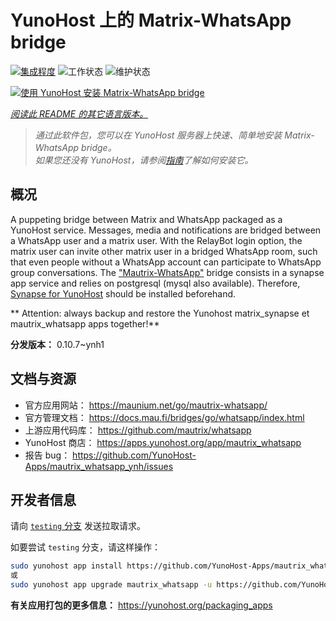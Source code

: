 <!--
注意：此 README 由 <https://github.com/YunoHost/apps/tree/master/tools/readme_generator> 自动生成
请勿手动编辑。
-->

# YunoHost 上的 Matrix-WhatsApp bridge

[![集成程度](https://dash.yunohost.org/integration/mautrix_whatsapp.svg)](https://dash.yunohost.org/appci/app/mautrix_whatsapp) ![工作状态](https://ci-apps.yunohost.org/ci/badges/mautrix_whatsapp.status.svg) ![维护状态](https://ci-apps.yunohost.org/ci/badges/mautrix_whatsapp.maintain.svg)

[![使用 YunoHost 安装 Matrix-WhatsApp bridge](https://install-app.yunohost.org/install-with-yunohost.svg)](https://install-app.yunohost.org/?app=mautrix_whatsapp)

*[阅读此 README 的其它语言版本。](./ALL_README.md)*

> *通过此软件包，您可以在 YunoHost 服务器上快速、简单地安装 Matrix-WhatsApp bridge。*  
> *如果您还没有 YunoHost，请参阅[指南](https://yunohost.org/install)了解如何安装它。*

## 概况

A puppeting bridge between Matrix and WhatsApp packaged as a YunoHost service.
Messages, media and notifications are bridged between a WhatsApp user and a matrix user.
With the RelayBot login option, the matrix user can invite other matrix user in a bridged WhatsApp room, such that even people without a WhatsApp account can participate to WhatsApp group conversations.
The ["Mautrix-WhatsApp"](https://docs.mau.fi/bridges/go/whatsapp/index.html) bridge consists in a synapse app service and relies on postgresql (mysql also available).
Therefore, [Synapse for YunoHost](https://github.com/YunoHost-Apps/synapse_ynh) should be installed beforehand.

** Attention: always backup and restore the Yunohost matrix_synapse et mautrix_whatsapp apps together!**


**分发版本：** 0.10.7~ynh1
## 文档与资源

- 官方应用网站： <https://maunium.net/go/mautrix-whatsapp/>
- 官方管理文档： <https://docs.mau.fi/bridges/go/whatsapp/index.html>
- 上游应用代码库： <https://github.com/mautrix/whatsapp>
- YunoHost 商店： <https://apps.yunohost.org/app/mautrix_whatsapp>
- 报告 bug： <https://github.com/YunoHost-Apps/mautrix_whatsapp_ynh/issues>

## 开发者信息

请向 [`testing` 分支](https://github.com/YunoHost-Apps/mautrix_whatsapp_ynh/tree/testing) 发送拉取请求。

如要尝试 `testing` 分支，请这样操作：

```bash
sudo yunohost app install https://github.com/YunoHost-Apps/mautrix_whatsapp_ynh/tree/testing --debug
或
sudo yunohost app upgrade mautrix_whatsapp -u https://github.com/YunoHost-Apps/mautrix_whatsapp_ynh/tree/testing --debug
```

**有关应用打包的更多信息：** <https://yunohost.org/packaging_apps>
